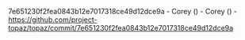 7e651230f2fea0843b12e7017318ce49d12dce9a - Corey () - Corey () - https://github.com/project-topaz/topaz/commit/7e651230f2fea0843b12e7017318ce49d12dce9a
